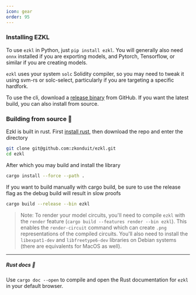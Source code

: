 ```yaml
---
icon: gear
order: 95
---
```


### Installing EZKL

To use `ezkl` in Python, just `pip install ezkl`. You will generally also need `onnx` installed if you are exporting models, and Pytorch, Tensorflow, or similar if you are creating models.

`ezkl` uses your system `solc` Solidity compiler, so you may need to tweak it using svm-rs or solc-select, particularly if you are targeting a specific hardfork.

To use the cli, download a [release binary](https://github.com/zkonduit/ezkl/releases) from GitHub. If you want the latest build, you can also install from source.

### Building from source 🔨

Ezkl is built in rust. First [install rust](https://www.rust-lang.org/tools/install), then download the repo and enter the directory

```bash
git clone git@github.com:zkonduit/ezkl.git
cd ezkl
```

After which you may build and install the library

```bash
cargo install --force --path .
```

If you want to build manually with cargo build, be sure to use the release flag as the debug build will result in slow proofs

```bash
cargo build --release --bin ezkl
```

> Note: To render your model circuits, you'll need to compile `ezkl` with the `render` feature (`cargo build --features render --bin ezkl`). This enables the `render-circuit` command which can create `.png` representations of the compiled circuits. You'll also need to install the `libexpat1-dev` and `libfreetype6-dev` libraries on Debian systems (there are equivalents for MacOS as well).
---------

##### Rust docs 📖

Use `cargo doc --open` to compile and open the Rust documentation for `ezkl` in your default browser.
